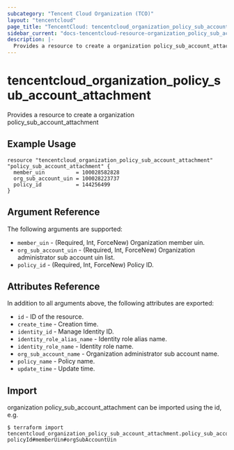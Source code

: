 ```yaml
---
subcategory: "Tencent Cloud Organization (TCO)"
layout: "tencentcloud"
page_title: "TencentCloud: tencentcloud_organization_policy_sub_account_attachment"
sidebar_current: "docs-tencentcloud-resource-organization_policy_sub_account_attachment"
description: |-
  Provides a resource to create a organization policy_sub_account_attachment
---
```


# tencentcloud_organization_policy_sub_account_attachment

Provides a resource to create a organization policy_sub_account_attachment

## Example Usage

```hcl
resource "tencentcloud_organization_policy_sub_account_attachment" "policy_sub_account_attachment" {
  member_uin          = 100028582828
  org_sub_account_uin = 100028223737
  policy_id           = 144256499
}
```

## Argument Reference

The following arguments are supported:

* `member_uin` - (Required, Int, ForceNew) Organization member uin.
* `org_sub_account_uin` - (Required, Int, ForceNew) Organization administrator sub account uin list.
* `policy_id` - (Required, Int, ForceNew) Policy ID.

## Attributes Reference

In addition to all arguments above, the following attributes are exported:

* `id` - ID of the resource.
* `create_time` - Creation time.
* `identity_id` - Manage Identity ID.
* `identity_role_alias_name` - Identity role alias name.
* `identity_role_name` - Identity role name.
* `org_sub_account_name` - Organization administrator sub account name.
* `policy_name` - Policy name.
* `update_time` - Update time.


## Import

organization policy_sub_account_attachment can be imported using the id, e.g.
```
$ terraform import tencentcloud_organization_policy_sub_account_attachment.policy_sub_account_attachment policyId#memberUin#orgSubAccountUin
```

